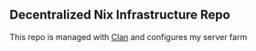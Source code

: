 ## Decentralized Nix Infrastructure Repo
This repo is managed with [Clan](https://clan.lol/) and configures my server farm

